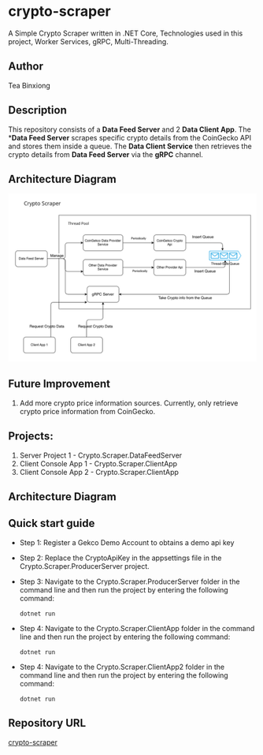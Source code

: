 # crypto-scraper
A Simple Crypto Scraper written in .NET Core, Technologies used in this project, Worker Services, gRPC, Multi-Threading.

## Author
Tea Binxiong

## Description
This repository consists of a **Data Feed Server** and 2 **Data Client App**. The ***Data Feed Server** scrapes specific crypto details from the CoinGecko API and stores them inside a queue. The **Data Client Service** then retrieves the crypto details from **Data Feed Server** via the **gRPC** channel.

## Architecture Diagram
![image](./img/crypto-scraper-architecture.png)

## Future Improvement
1. Add more crypto price information sources. Currently, only retrieve crypto price information from CoinGecko.


## Projects:
1) Server Project 1 - Crypto.Scraper.DataFeedServer
2) Client Console App 1 - Crypto.Scraper.ClientApp
3) Client Console App 2 - Crypto.Scraper.ClientApp


## Architecture Diagram

## Quick start guide

- Step 1: Register a Gekco Demo Account to obtains a demo api key

- Step 2: Replace the CryptoApiKey in the appsettings file in the Crypto.Scraper.ProducerServer project.

- Step 3: Navigate to the Crypto.Scraper.ProducerServer folder in the command line and then run the project by entering the following command:
  ```
  dotnet run
  ```
- Step 4: Navigate to the Crypto.Scraper.ClientApp folder in the command line and then run the project by entering the following command:
  ```
  dotnet run
  ```
- Step 4: Navigate to the Crypto.Scraper.ClientApp2 folder in the command line and then run the project by entering the following command:
  ```
  dotnet run
  ```

## Repository URL
[crypto-scraper](https://github.com/teabinxiong/crypto-scraper)







